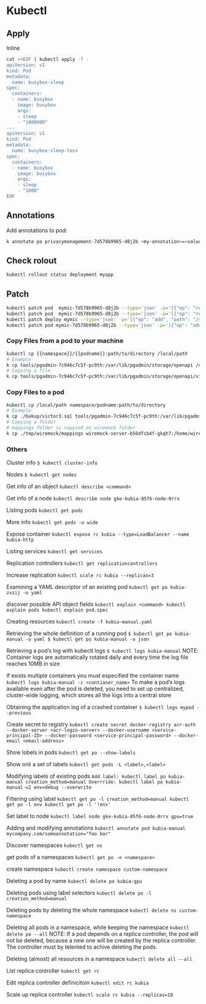 # Kubectl

## Apply

Inline

```bash
cat <<EOF | kubectl apply -f -
apiVersion: v1
kind: Pod
metadata:
  name: busybox-sleep
spec:
  containers:
  - name: busybox
    image: busybox
    args:
    - sleep
    - "1000000"
---
apiVersion: v1
kind: Pod
metadata:
  name: busybox-sleep-less
spec:
  containers:
  - name: busybox
    image: busybox
    args:
    - sleep
    - "1000"
EOF
```

## Annotations

Add annotations to pod:

```bash
k annotate po privacymanagement-7d578b9965-d8j2b <my-annotation>=<value>
```

## Check rolout

```bash
kubectl rollout status deployment myapp
```

## Patch

```bash
kubectl patch pod  mymic-7d578b9965-d8j2b --type='json' -p='[{"op": "remove", "path": "/metadata/annotations/dt"}]'
kubectl patch pod  mymic-7d578b9965-d8j2b --type='json' -p='[{"op": "remove", "path": "/metadata/annotations"}]'
kubectl patch deploy mymic --type='json' -p='[{"op": "add", "path": "/spec/template/metadata/annotations", "value": {"sidecar.istio.io/inject": "false" } }]'
kubectl patch pod mymic-7d578b9965-d8j2b --type='json' -p='[{"op": "add", "path": "/metadata/annotations", "value": {"sidecar.istio.io/inject": "false" } }]'
```

### Copy Files from a pod to your machine

```bash
kubectl cp {{namespace}}/{{podname}}:path/to/directory /local/path
# Example
k cp tools/pgadmin-7c946c7c5f-pc9th:/var/lib/pgadmin/storage/openapi /cygdrive/c/Users/dpuigcon/Desktop/tools/EKS/backup
# Copying a file
k cp tools/pgadmin-7c946c7c5f-pc9th:/var/lib/pgadmin/storage/openapi/victor2.sql ./backup/victor2.sql
```

### Copy Files to a pod

```bash
kubectl cp /local/path namespace/podname:path/to/directory
# Example
k cp ./bakup/victor3.sql tools/pgadmin-7c946c7c5f-pc9th:/var/lib/pgadmin/storage/openapi/victor3.sql
# Copying a folder
# mappings folder is copyied on wiremock folder
k cp ./tmp/wiremock/mappings wiremock-server-b56dfcb4f-gkqh7:/home/wiremock
```

### Others

Cluster info
`$ kubectl cluster-info`

Nodes
`$ kubectl get nodes`

Get info of an object
`kubectl describe <command>`

Get info of a node
`kubectl describe node gke-kubia-85f6-node-0rrx`

Listing pods
`kubectl get pods`

More info
`kubectl get pods -o wide`

Expose container
`kubectl expose rc kubia --type=LoadBalancer --name kubia-http`

Listing services
`kubectl get services`

Replication controllers
`kubectl get replicationcontrollers`

Increase replication
`kubectl scale rc kubia --replicas=3`

Examining a YAML descriptor of an existing pod
`kubectl get po kubia-zxzij -o yaml`

discover possible API object fields
`kubectl explain <command> kubectl explain pods kubectl explain pod.spec`

Creating resources
`kubectl create -f kubia-manual.yaml`

Retrieving the whole definition of a running pod
`$ kubectl get po kubia-manual -o yaml $ kubectl get po kubia-manual -o json`

Retrieving a pod’s log with kubectl logs
`$ kubectl logs kubia-manual`
NOTE: Container logs are automatically rotated daily and every time the log file reaches 10MB in size

If exists multiple containers you must especified the container name
`kubectl logs kubia-manual -c <contianer_name>`
To make a pod’s logs available even after the pod is deleted, you need to set up centralized, cluster-wide logging, which stores all the logs into a central store

Obtaining the application log of a crashed container
`$ kubectl logs mypod --previous`

Create secret to registry
`kubectl create secret docker-registry acr-auth --docker-server <acr-login-server> --docker-username <service-principal-ID> --docker-password <service-principal-password> --docker-email <email-address>`

Show lobels in pods
`kubectl get po --show-labels`

Show onli a set of labels
`kubectl get pods -L <label>,<label>`

Modifying labels of existing pods
`Add label: kubectl label po kubia-manual creation_method=manual Overrride: kubectl label po kubia-manual-v2 env=debug --overwrite`

Filtering using label
`kubectl get po -l creation_method=manual kubectl get po -l env kubectl get po -l '!env'`

Set label to node
`kubectl label node gke-kubia-85f6-node-0rrx gpu=true`

Adding and modifying annotations
`kubectl annotate pod kubia-manual mycompany.com/someannotation="foo bar"`

Discover namespaces
`kubectl get ns`

get pods of a namespaces
`kubectl get po -n <namespace>`

create namespace
`kubectl create namespace custom-namespace`

Deleting a pod by name
`kubectl delete po kubia-gpu`

Deleting pods using label selectors
`kubectl delete po -l creation_method=manual`

Deleting pods by deleting the whole namespace
`kubectl delete ns custom-namespace`

Deleting all pods in a namespace, while keeping the namespace
`kubectl delete po --all`
NOTE: If a pod depends on a replica controller, the pod will not be deleted, because a new one will be created by the replica controller. The controller must by telented to achive deleting the pods.

Deleting (almost) all resources in a namespace
`kubectl delete all --all`

List replica controller
`kubectl get rc`

Edit replica controller definicitoin
`kubectl edit rc kubia`

Scale up replica controller
`kubectl scale rc kubia --replicas=10`
